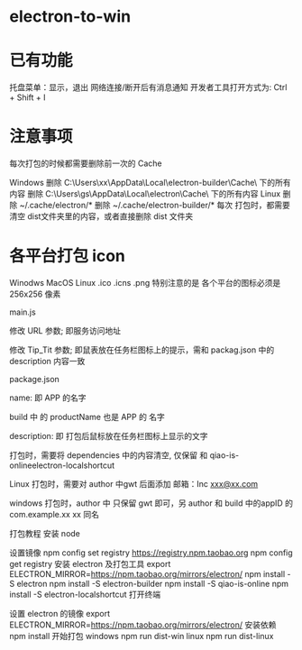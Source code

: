# electron-to-win

# 已有功能
托盘菜单：显示，退出
网络连接/断开后有消息通知
开发者工具打开方式为: Ctrl + Shift + I

# 注意事项
每次打包的时候都需要删除前一次的 Cache

Windows
删除 C:\Users\xx\AppData\Local\electron-builder\Cache\ 下的所有内容
删除 C:\Users\gs\AppData\Local\electron\Cache\ 下的所有内容
Linux
删除 ~/.cache/electron/*
删除 ~/.cache/electron-builder/*
每次 打包时，都需要清空 dist文件夹里的内容，或者直接删除 dist 文件夹

# 各平台打包 icon

Winodws	MacOS	Linux
.ico	.icns	.png
特别注意的是 各个平台的图标必须是 256x256 像素

main.js

修改 URL 参数; 即服务访问地址

修改 Tip_Tit 参数; 即鼠表放在任务栏图标上的提示，需和 packag.json 中的 description 内容一致

package.json

name: 即 APP 的名字

build 中 的 productName 也是 APP 的 名字

description: 即 打包后鼠标放在任务栏图标上显示的文字

打包时，需要将 dependencies 中的内容清空, 仅保留 和 qiao-is-onlineelectron-localshortcut

Linux 打包时，需要对 author 中gwt 后面添加 邮箱：Inc xxx@xx.com

windows 打包时，author 中 只保留 gwt 即可，另 author 和 build 中的appID 的 com.example.xx xx 同名

打包教程
安装 node

设置镜像
npm config set registry https://registry.npm.taobao.org
npm config get registry
安装 electron 及打包工具
export ELECTRON_MIRROR=https://npm.taobao.org/mirrors/electron/
npm install -S electron
npm install -S electron-builder
npm install -S qiao-is-online
npm install -S electron-localshortcut
打开终端

设置 electron 的镜像
export ELECTRON_MIRROR=https://npm.taobao.org/mirrors/electron/
安装依赖
npm install
开始打包
windows
npm run dist-win
linux
npm run dist-linux
